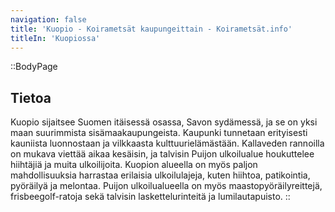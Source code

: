 ```yaml
---
navigation: false
title: 'Kuopio - Koirametsät kaupungeittain - Koirametsät.info'
titleIn: 'Kuopiossa'
---
```


::BodyPage
## Tietoa
Kuopio sijaitsee Suomen itäisessä osassa, Savon sydämessä, ja se on yksi maan suurimmista sisämaakaupungeista. Kaupunki tunnetaan erityisesti kauniista luonnostaan ja vilkkaasta kulttuurielämästään. 
Kallaveden rannoilla on mukava viettää aikaa kesäisin, ja talvisin Puijon ulkoilualue houkuttelee hiihtäjiä ja muita ulkoilijoita.
Kuopion alueella on myös paljon mahdollisuuksia harrastaa erilaisia ulkoilulajeja, kuten hiihtoa, patikointia, pyöräilyä ja melontaa. Puijon ulkoilualueella on myös maastopyöräilyreittejä, frisbeegolf-ratoja sekä talvisin laskettelurinteitä ja lumilautapuisto.
::